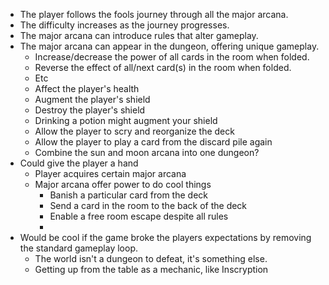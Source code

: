 - The player follows the fools journey through all the major arcana.
- The difficulty increases as the journey progresses.
- The major arcana can introduce rules that alter gameplay.
- The major arcana can appear in the dungeon, offering unique gameplay.
  - Increase/decrease the power of all cards in the room when folded.
  - Reverse the effect of all/next card(s) in the room when folded.
  - Etc
  - Affect the player's health
  - Augment the player's shield
  - Destroy the player's shield
  - Drinking a potion might augment your shield
  - Allow the player to scry and reorganize the deck
  - Allow the player to play a card from the discard pile again
  - Combine the sun and moon arcana into one dungeon?
- Could give the player a hand
  - Player acquires certain major arcana
  - Major arcana offer power to do cool things
    - Banish a particular card from the deck
    - Send a card in the room to the back of the deck
    - Enable a free room escape despite all rules
    -
- Would be cool if the game broke the players expectations by removing the standard gameplay loop.
  - The world isn't a dungeon to defeat, it's something else.
  - Getting up from the table as a mechanic, like Inscryption
